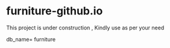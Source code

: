 # furniture-github.io
This project is under construction , Kindly use as per your need 

db_name= furniture
